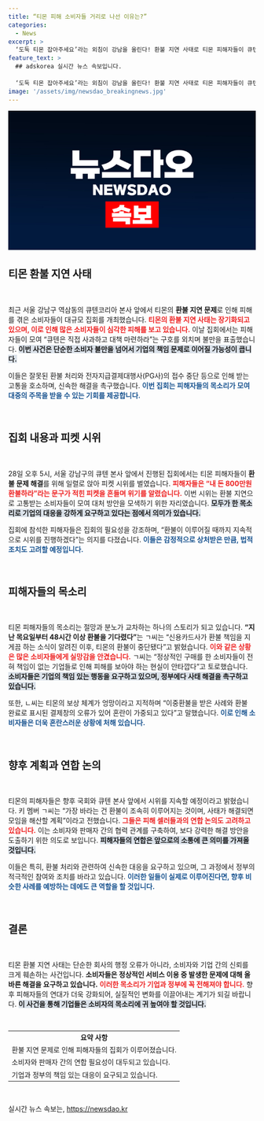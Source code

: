```yaml
---
title: “티몬 피해 소비자들 거리로 나선 이유는?”
categories:
  - News
excerpt: >
  ‘도둑 티몬 잡아주세요’라는 외침이 강남을 울린다! 환불 지연 사태로 티몬 피해자들이 큐텐 본사 앞에서 시위를 벌이며 기업의 책임과 정부 대책을 촉구했다. 소비자들의 분노가 다시 불붙고 있다!
feature_text: >
  ## adskorea 실시간 뉴스 속보입니다.

  ‘도둑 티몬 잡아주세요’라는 외침이 강남을 울린다! 환불 지연 사태로 티몬 피해자들이 큐텐 본사 앞에서 시위를 벌이며 기업의 책임과 정부 대책을 촉구했다. 소비자들의 분노가 다시 불붙고 있다!
image: '/assets/img/newsdao_breakingnews.jpg'
---
```


<p><img src="/assets/img/newsdao_breakingnews.jpg" alt="adskorea 속보" /></p>

<h2 data-ke-size="size26">티몬 환불 지연 사태</h2>

<p data-ke-size="size16">&nbsp;</p>

<p>최근 서울 강남구 역삼동의 큐텐코리아 본사 앞에서 티몬의 <b>환불 지연 문제</b>로 인해 피해를 겪은 소비자들이 대규모 집회를 개최했습니다. <b><span style="color: #ee2323;">티몬의 환불 지연 사태는 장기화되고 있으며, 이로 인해 많은 소비자들이 심각한 피해를 보고 있습니다.</span></b> 이날 집회에서는 피해자들이 모여 “큐텐은 직접 사과하고 대책 마련하라”는 구호를 외치며 불만을 표출했습니다. <b><span style="background-color: #21538527;">이번 사건은 단순한 소비자 불만을 넘어서 기업의 책임 문제로 이어질 가능성이 큽니다.</span></b> </p>

<p>이들은 잘못된 환불 처리와 전자지급결제대행사(PG사)의 접수 중단 등으로 인해 받는 고통을 호소하며, 신속한 해결을 촉구했습니다. <b><span style="color: #1a5490;">이번 집회는 피해자들의 목소리가 모여 대중의 주목을 받을 수 있는 기회를 제공합니다.</span></b> </p>

<p data-ke-size="size16">&nbsp;</p>

<h2 data-ke-size="size26">집회 내용과 피켓 시위</h2>

<p data-ke-size="size16">&nbsp;</p>

<p>28일 오후 5시, 서울 강남구의 큐텐 본사 앞에서 진행된 집회에서는 티몬 피해자들이 <b>환불 문제 해결</b>를 위해 일렬로 앉아 피켓 시위를 벌였습니다. <b><span style="color: #ee2323;">피해자들은 “내 돈 800만원 환불하라”라는 문구가 적힌 피켓을 흔들며 위기를 알렸습니다.</span></b> 이번 시위는 환불 지연으로 고통받는 소비자들이 모여 대처 방안을 모색하기 위한 자리였습니다. <b><span style="background-color: #21538527;">모두가 한 목소리로 기업의 대응을 강하게 요구하고 있다는 점에서 의미가 있습니다.</span></b> </p>

<p>집회에 참석한 피해자들은 집회의 필요성을 강조하며, “환불이 이루어질 때까지 지속적으로 시위를 진행하겠다”는 의지를 다졌습니다. <b><span style="color: #1a5490;">이들은 감정적으로 상처받은 만큼, 법적 조치도 고려할 예정입니다.</span></b></p>

<p data-ke-size="size16">&nbsp;</p>

<h2 data-ke-size="size26">피해자들의 목소리</h2>

<p data-ke-size="size16">&nbsp;</p>

<p>티몬 피해자들의 목소리는 절망과 분노가 교차하는 하나의 스토리가 되고 있습니다. <b>“지난 목요일부터 48시간 이상 환불을 기다렸다”</b>는 ㄱ씨는 “신용카드사가 환불 책임을 지게끔 하는 소식이 알려진 이후, 티몬의 환불이 중단됐다”고 밝혔습니다. <b><span style="color: #ee2323;">이와 같은 상황은 많은 소비자들에게 실망감을 안겼습니다.</span></b>  ㄱ씨는 “정상적인 구매를 한 소비자들이 전혀 책임이 없는 기업들로 인해 피해를 보아야 하는 현실이 안타깝다”고 토로했습니다. <b><span style="background-color: #21538527;">소비자들은 기업의 책임 있는 행동을 요구하고 있으며, 정부에다 사태 해결을 촉구하고 있습니다.</span></b> </p>

<p>또한, ㄴ씨는 티몬의 보상 체계가 엉망이라고 지적하며 “이중환불을 받은 사례와 환불 완료로 표시된 결제창의 오류가 있어 혼란이 가중되고 있다”고 말했습니다. <b><span style="color: #1a5490;">이로 인해 소비자들은 더욱 혼란스러운 상황에 처해 있습니다.</span></b></p>

<p data-ke-size="size16">&nbsp;</p>

<h2 data-ke-size="size26">향후 계획과 연합 논의</h2>

<p data-ke-size="size16">&nbsp;</p>

<p>티몬의 피해자들은 향후 국회와 큐텐 본사 앞에서 시위를 지속할 예정이라고 밝혔습니다. 키 멤버 ㄱ씨는 “가장 바라는 건 환불이 조속히 이루어지는 것이며, 사태가 해결되면 모임을 해산할 계획”이라고 전했습니다. <b><span style="color: #ee2323;">그들은 피해 셀러들과의 연합 논의도 고려하고 있습니다.</span></b> 이는 소비자와 판매자 간의 협력 관계를 구축하여, 보다 강력한 해결 방안을 도출하기 위한 의도로 보입니다. <b><span style="background-color: #21538527;">피해자들의 연합은 앞으로의 소통에 큰 의미를 가져올 것입니다.</span></b> </p>

<p>이들은 특히, 환불 처리와 관련하여 신속한 대응을 요구하고 있으며, 그 과정에서 정부의 적극적인 참여와 조치를 바라고 있습니다. <b><span style="color: #1a5490;">이러한 일들이 실제로 이루어진다면, 향후 비슷한 사례를 예방하는 데에도 큰 역할을 할 것입니다.</span></b></p>

<p data-ke-size="size16">&nbsp;</p>

<h2 data-ke-size="size26">결론</h2>

<p data-ke-size="size16">&nbsp;</p>

<p>티몬 환불 지연 사태는 단순한 회사의 행정 오류가 아니라, 소비자와 기업 간의 신뢰를 크게 훼손하는 사건입니다. <b>소비자들은 정상적인 서비스 이용 중 발생한 문제에 대해 올바른 해결을 요구하고 있습니다.</b> <b><span style="color: #ee2323;">이러한 목소리가 기업과 정부에 꼭 전해져야 합니다.</span></b> 향후 피해자들의 연대가 더욱 강화되어, 실질적인 변화를 이끌어내는 계기가 되길 바랍니다.  <b><span style="background-color: #21538527;">이 사건을 통해 기업들은 소비자의 목소리에 귀 높여야 할 것입니다.</span></b> </p>

<p data-ke-size="size16">&nbsp;</p>

<table style="width: 100%; border-collapse: collapse;">
<tr>
<td style="text-align: center; height: 17px;"><b>요약 사항</b></td>
</tr>
<tr>
<td style="height: 17px;">환불 지연 문제로 인해 피해자들의 집회가 이루어졌습니다.</td>
</tr>
<tr>
<td style="height: 17px;">소비자와 판매자 간의 연합 필요성이 대두되고 있습니다.</td>
</tr>
<tr>
<td style="height: 17px;">기업과 정부의 책임 있는 대응이 요구되고 있습니다.</td>
</tr>
</table>

<p data-ke-size="size16">&nbsp;</p>
실시간 뉴스 속보는, <a href="https://newsdao.kr" rel="dofollow">https://newsdao.kr</a>


